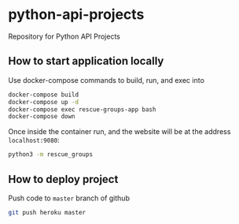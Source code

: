# python-api-projects
Repository for Python API Projects

## How to start application locally
Use docker-compose commands to build, run, and exec into
```bash
docker-compose build
docker-compose up -d
docker-compose exec rescue-groups-app bash
docker-compose down
```

Once inside the container run, and the website will be at the address `localhost:9080`:
```bash
python3 -m rescue_groups
```

## How to deploy project
Push code to `master` branch of github
```bash
git push heroku master
```

